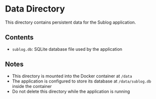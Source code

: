 # Data Directory

This directory contains persistent data for the Sublog application.

## Contents

- `sublog.db`: SQLite database file used by the application

## Notes

- This directory is mounted into the Docker container at `/data`
- The application is configured to store its database at `/data/sublog.db` inside the container
- Do not delete this directory while the application is running
